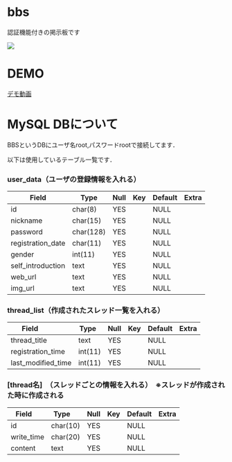 # bbs
認証機能付きの掲示板です

![](https://github.com/inooooo/bbs/blob/master/screenshot.png)

# DEMO
[デモ動画](https://www.youtube.com/watch?v=TLU0xYyxvPQ)

# MySQL DBについて
BBSというDBにユーザ名root,パスワードrootで接続してます．

以下は使用しているテーブル一覧です．

### user_data（ユーザの登録情報を入れる）

| Field             | Type      | Null | Key | Default | Extra |
|-------------------|-----------|------|-----|---------|-------|
| id                | char(8)   | YES  |     | NULL    |       |
| nickname          | char(15)  | YES  |     | NULL    |       |
| password          | char(128) | YES  |     | NULL    |       |
| registration_date | char(11)  | YES  |     | NULL    |       |
| gender            | int(11)   | YES  |     | NULL    |       |
| self_introduction | text      | YES  |     | NULL    |       |
| web_url           | text      | YES  |     | NULL    |       |
| img_url           | text      | YES  |     | NULL    |       |


### thread_list（作成されたスレッド一覧を入れる）
| Field              | Type    | Null | Key | Default | Extra |
|--------------------|---------|------|-----|---------|-------|
| thread_title       | text    | YES  |     | NULL    |       |
| registration_time  | int(11) | YES  |     | NULL    |       |
| last_modified_time | int(11) | YES  |     | NULL    |       |

### [thread名]　（スレッドごとの情報を入れる）　※スレッドが作成された時に作成される
| Field      | Type     | Null | Key | Default | Extra |
|------------|----------|------|-----|---------|-------|
| id         | char(10) | YES  |     | NULL    |       |
| write_time | char(20) | YES  |     | NULL    |       |
| content    | text     | YES  |     | NULL    |       |
